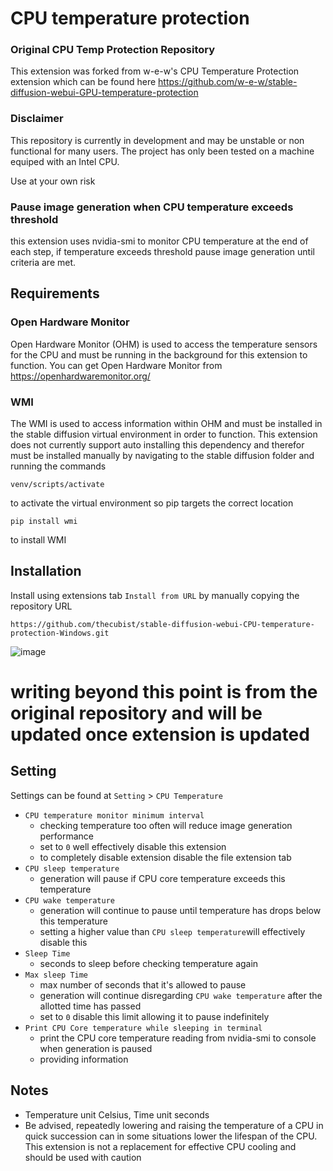 # CPU temperature protection
### Original CPU Temp Protection Repository
This extension was forked from w-e-w's CPU Temperature Protection extension which can be found here 
https://github.com/w-e-w/stable-diffusion-webui-GPU-temperature-protection 

### Disclaimer
This repository is currently in development and may be unstable or non functional for many users. The project has only been tested on a machine equiped with an Intel CPU. 

Use at your own risk

### Pause image generation when CPU temperature exceeds threshold
this extension uses nvidia-smi to monitor CPU temperature at the end of each step, if temperature exceeds threshold pause image generation until criteria are met.

## Requirements
### Open Hardware Monitor
Open Hardware Monitor (OHM) is used to access the temperature sensors for the CPU and must be running in the background for this extension to function. You can get Open Hardware Monitor from 
https://openhardwaremonitor.org/
### WMI
The WMI is used to access information within OHM and must be installed in the stable diffusion virtual environment in order to function. This extension does not currently support auto installing this dependency and therefor must be installed manually by navigating to the stable diffusion folder and running the commands
```
venv/scripts/activate
```
to activate the virtual environment so pip targets the correct location 
```
pip install wmi
```
to install WMI 

## Installation
Install using extensions tab `Install from URL` by manually copying the repository URL
```
https://github.com/thecubist/stable-diffusion-webui-CPU-temperature-protection-Windows.git
```
![image](https://github.com/thecubist/stable-diffusion-webui-CPU-temperature-protection-Windows/assets/36249159/c77838ba-eee6-42d6-9a06-ba5d03d6bf38)

# writing beyond this point is from the original repository and will be updated once extension is updated
## Setting
Settings can be found at `Setting` > `CPU Temperature`

- `CPU temperature monitor minimum interval`
    - checking temperature too often will reduce image generation performance
    - set to `0` well effectively disable this extension
    - to completely disable extension disable the file extension tab
- `CPU sleep temperature`
    - generation will pause if CPU core temperature exceeds this temperature
- `CPU wake temperature`
    - generation will continue to pause until temperature has drops below this temperature 
    - setting a higher value than `CPU sleep temperature`will effectively disable this
- `Sleep Time`
    - seconds to sleep before checking temperature again
- `Max sleep Time` 
    - max number of seconds that it's allowed to pause
    - generation will continue disregarding `CPU wake temperature` after the allotted time has passed
    - set to `0` disable this limit allowing it to pause indefinitely
- `Print CPU Core temperature while sleeping in terminal`
    - print the CPU core temperature reading from nvidia-smi to console when generation is paused
    - providing information

## Notes
- Temperature unit Celsius, Time unit seconds
- Be advised, repeatedly lowering and raising the temperature of a CPU in quick succession can in some situations lower the lifespan of the CPU. This extension is not a replacement for effective CPU cooling and should be used with caution
